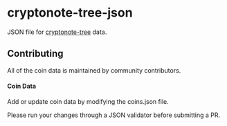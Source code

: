 # cryptonote-tree-json
JSON file for [cryptonote-tree](https://github.com/jerme404/cryptonote-tree) data.

## Contributing
All of the coin data is maintained by community contributors.
#### Coin Data
Add or update coin data by modifying the coins.json file.

Please run your changes through a JSON validator before submitting a PR.
